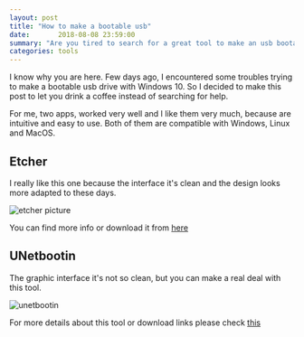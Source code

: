 ```yaml
---
layout: post
title: "How to make a bootable usb"
date:       2018-08-08 23:59:00
summary: "Are you tired to search for a great tool to make an usb bootable ? Check this out and find two of the best tools: Etcher or UNetbootin"
categories: tools
---
```


I know why you are here. Few days ago, I encountered some troubles trying to make a bootable usb drive with Windows 10. So I decided to make this post to let you drink a coffee instead of searching for help.

For me, two apps, worked very well and I like them very much, because are intuitive and easy to use. Both of them are compatible with Windows, Linux and MacOS.

## Etcher

I really like this one because the interface it's clean and the design looks more adapted to these days.

![etcher picture](https://etcher.io/static/screenshot.gif)

You can find more info or download it from [here](https://etcher.io/)

## UNetbootin

The graphic interface it's not so clean, but you can make a real deal with this tool.

![unetbootin](http://unetbootin.github.io/screenshot4.jpg)

For more details about this tool or download links please check [this](http://unetbootin.github.io/)

